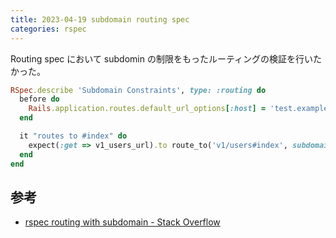 ```yaml
---
title: 2023-04-19 subdomain routing spec
categories: rspec
---
```


Routing spec において subdomin の制限をもったルーティングの検証を行いたかった。

```rb
RSpec.describe 'Subdomain Constraints', type: :routing do
  before do
    Rails.application.routes.default_url_options[:host] = 'test.example.com'
  end

  it "routes to #index" do
    expect(:get => v1_users_url).to route_to('v1/users#index', subdomain: 'test')
  end
end
```

## 参考

- [rspec routing with subdomain - Stack Overflow](https://stackoverflow.com/questions/40807556/rspec-routing-with-subdomain)
